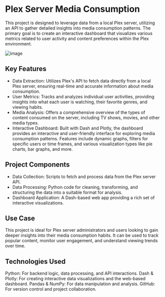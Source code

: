 # Plex Server Media Consumption
This project is designed to leverage data from a local Plex server, utilizing an API to gather detailed insights into media consumption patterns. The primary goal is to create an interactive dashboard that visualizes various metrics related to user activity and content preferences within the Plex environment.

![image](https://github.com/nehrou/plex_analysis_project/assets/68121902/b4b34912-788f-4dd7-9666-a656b1877896)


## Key Features
* Data Extraction: Utilizes Plex's API to fetch data directly from a local Plex server, ensuring real-time and accurate information about media consumption.
* User Metrics: Tracks and analyzes individual user activities, providing insights into what each user is watching, their favorite genres, and viewing habits.
* Media Analysis: Offers a comprehensive overview of the types of content consumed on the server, including TV shows, movies, and other media types.
* Interactive Dashboard: Built with Dash and Plotly, the dashboard provides an interactive and user-friendly interface for exploring media consumption patterns. Features include dynamic graphs, filters for specific users or time frames, and various visualization types like pie charts, bar graphs, and more.

## Project Components
* Data Collection: Scripts to fetch and process data from the Plex server API.
* Data Processing: Python code for cleaning, transforming, and structuring the data into a suitable format for analysis.
* Dashboard Application: A Dash-based web app providing a rich set of interactive visualizations.


## Use Case
This project is ideal for Plex server administrators and users looking to gain deeper insights into their media consumption habits. It can be used to track popular content, monitor user engagement, and understand viewing trends over time.


## Technologies Used
Python: For backend logic, data processing, and API interactions.
Dash & Plotly: For creating interactive data visualizations and the web-based dashboard.
Pandas & NumPy: For data manipulation and analysis.
GitHub: For version control and project collaboration.

